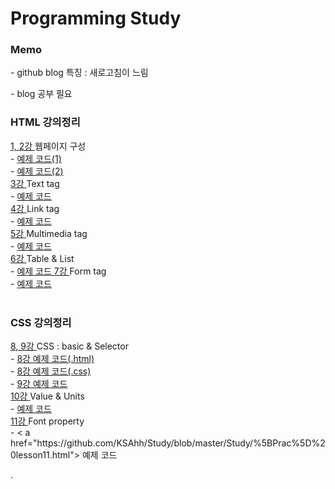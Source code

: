 # Programming Study

<h3> Memo</h3>

  <p>- github blog 특징 : 새로고침이 느림<br></p>
  <p>- blog 공부 필요<br></p>

<h3>
  <strong> HTML 강의정리 </strong><br/>
</h3>

<a href="https://github.com/KSAhh/Study/blob/master/Study/1%2C2%20%EC%9B%B9%ED%8E%98%EC%9D%B4%EC%A7%80%20%EA%B5%AC%EC%84%B1.md">
  1, 2강
</a> 웹페이지 구성 <br>
- <a href="https://github.com/KSAhh/Study/blob/master/Study/%5BPrac%5D%20lesson2_1.html">
  예제 코드(1)
  </a> <br>
- <a href="https://github.com/KSAhh/Study/blob/master/Study/%5BPrac%5D%20lesson2_2.html">
  예제 코드(2)
  </a> <br>

<a href="https://github.com/KSAhh/Study/blob/master/Study/3%20%ED%85%8D%EC%8A%A4%ED%8A%B8%20%ED%83%9C%EA%B7%B8.md">
  3강
</a> Text tag <br>
- <a href="https://github.com/KSAhh/Study/blob/master/Study/%5BPrac%5D%20lesson3.html">
  예제 코드
  </a> <br>

<a href="https://github.com/KSAhh/Study/blob/master/Study/4%20%EB%A7%81%ED%81%AC%20%ED%83%9C%EA%B7%B8.md">
  4강
</a> Link tag <br>
- <a href="https://github.com/KSAhh/Study/blob/master/Study/%5BPrac%5D%20lesson4.html">
  예제 코드
  </a> <br>

<a href="https://github.com/KSAhh/Study/blob/master/Study/5%20%EB%A9%80%ED%8B%B0%EB%AF%B8%EB%94%94%EC%96%B4%20%ED%83%9C%EA%B7%B8.md">
  5강
</a> Multimedia tag <br>
- <a href="https://github.com/KSAhh/Study/blob/master/Study/%5BPrac%5D%20lesson5.html">
  예제 코드
  </a> <br>

<a href="https://github.com/KSAhh/Study/blob/master/Study/6%20%ED%85%8C%EC%9D%B4%EB%B8%94%20%26%20%EB%A6%AC%EC%8A%A4%ED%8A%B8.md">
  6강
</a> Table & List <br>
- <a href="https://github.com/KSAhh/Study/blob/master/Study/%5BPrac%5D%20lesson6.html">
  예제 코드
  </a>

<a href="https://github.com/KSAhh/Study/blob/master/Study/7%20%ED%8F%BC%20%ED%83%9C%EA%B7%B8(%EB%93%A3%EB%8A%94%EC%A4%91).md">
  7강
</a> Form tag <br>
- <a href="https://github.com/KSAhh/Study/blob/master/Study/%5BPrac%5D%20lesson7.html">
  예제 코드
  </a> <br>

<br>

<h3>
  <strong> CSS 강의정리 </strong> <br>
</h3>

<a href="https://github.com/KSAhh/Study/blob/master/Study/CSS.md">
  8, 9강
</a> CSS : basic & Selector <br>
- <a href="https://github.com/KSAhh/Study/blob/master/Study/%5BPrac%5D%20lesson8.html">
  8강 예제 코드(.html)
</a> <br>
- <a href="https://github.com/KSAhh/Study/blob/master/Study/%5BPrac%5D%20lesson8_test.css">
  8강 예제 코드(.css)
</a> <br>
- <a href="https://github.com/KSAhh/Study/blob/master/Study/%5BPrac%5D%20lesson9.html">
  9강 예제 코드
</a> <br/>  

<a href="https://github.com/KSAhh/Study/blob/master/Study/10%20%EA%B0%92%20%26%20%EB%8B%A8%EC%9C%84.md">
  10강
</a> Value & Units <br>
- <a href="https://github.com/KSAhh/Study/blob/master/Study/%5BPrac%5D%20lesson10.html">
  예제 코드
  </a> <br>

<a href="https://github.com/KSAhh/Study/blob/master/Study/11%20%ED%8F%B0%ED%8A%B8%20property.md">
  11강
</a> Font property <br>
- < a href="https://github.com/KSAhh/Study/blob/master/Study/%5BPrac%5D%20lesson11.html">
예제 코드
  </a> <br>

.

